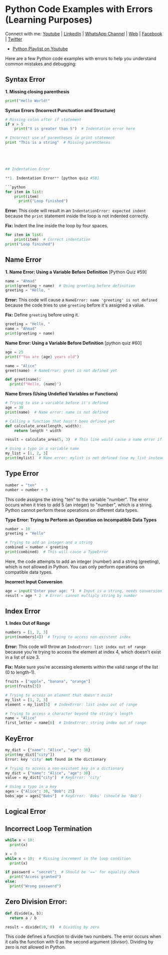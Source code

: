 # Python Code Examples with Errors (Learning Purposes)

Connect with me: [Youtube](https://www.youtube.com/yasirbhutta) \| [LinkedIn](https://www.linkedin.com/in/yasirbhutta/) \| [WhatsApp Channel](https://whatsapp.com/channel/0029VaC3BC160eBZZSs3CW0c) \| [Web](https://yasirbhutta.github.io/) \| [Facebook](https://www.facebook.com/yasirbhutta786) \| [Twitter](https://twitter.com/yasirbhutta)

- [Python Playlist on Youtube](https://www.youtube.com/playlist?list=PLKYRx0Ibk7Vi-CC7ik98qT0VKK0F7ikja)

Here are a few Python code examples with errors to help you understand common mistakes and debugging:

## Syntax Error

**1. Missing closing parenthesis**

```python
print("Hello World!"
```


**Syntax Errors (Incorrect Punctuation and Structure)**

```python
# Missing colon after if statement
if x > 5
    print("X is greater than 5")  # Indentation error here

# Incorrect use of parentheses in print statement
print "This is a string"  # Missing parentheses





## Indentation Error

**1. Indentation Error** [python quiz #58]

```python
for item in list:
    print(item)
      print("Loop finished")
```

**Error:** This code will result in an `IndentationError: expected indent` because the `print` statement inside the loop is not indented correctly.

**Fix:** Indent the line inside the loop by four spaces.

```python
for item in list:
    print(item)  # Correct indentation
print("Loop finished")
```

## Name Error

**1. Name Error: Using a Variable Before Definition** [Python Quiz #59]

```python
name = "Ahmad"
print(greeting + name)  # Using greeting before definition
greeting = "Hello, "
```

**Error:** This code will cause a `NameError: name 'greeting' is not defined` because the code tries to use `greeting` before it's assigned a value.

**Fix:** Define `greeting` before using it.

```python
greeting = "Hello, "
name = "Ahmad"
print(greeting + name)
```

**Name Error: Using a Variable Before Definition** [python quiz #60]

```python
age = 25
print(f"You are {age} years old")

name = "Alice"
greet(name)  # NameError: greet is not defined yet

def greet(name):
  print(f"Hello, {name}")
```
**Name Errors (Using Undefied Variables or Functions)**
```python
# Trying to use a variable before it's defined
age = 30
print(name)  # Name error: name is not defined

# Calling a function that hasn't been defined yet
def calculate_area(length, width):
    return length * width

result = calculate_area(5, 3)  # This line would cause a name error if calculate_area is defined after this point

# Using a typo in a variable name
my_list = [1, 2, 3]
print(mylist)  # Name error: mylist is not defined (use my_list instead)
```

## Type Error 

```python
number = "ten"
number = number + 5
```

This code assigns the string "ten" to the variable "number". 
The error occurs when it tries to add 5 (an integer) to "number", which is a string. Python cannot perform these operations on different data types.

**Type Error: Trying to Perform an Operation on Incompatible Data Types**

```python
number = 10
greeting = "Hello"

# Trying to add an integer and a string
combined = number + greeting
print(combined)  # This will cause a TypeError
```
Here, the code attempts to add an integer (number) and a string (greeting), which is not allowed in Python. You can only perform operations on compatible data types.

**Incorrect Input Conversion**

```python
age = input("Enter your age: ")  # Input is a string, needs conversion
result = age * 2  # Error: cannot multiply string by number
```

## Index Error

**1. Index Out of Range**

```python
numbers = [1, 2, 3]
print(numbers[4])  # Trying to access non-existent index
```

**Error:** This code will throw an `IndexError: list index out of range` because you're trying to access the element at index 4, which doesn't exist in a list of size 3.

**Fix:** Make sure you're accessing elements within the valid range of the list (0 to length-1).


```python
fruits = ["apple", "banana", "orange"]
print(fruits[3])
```

```python
# Trying to access an element that doesn't exist
my_list = [1, 2, 3]
element = my_list[5]  # IndexError: list index out of range

# Trying to access a character beyond the string's length
name = "Alice"
first_letter = name[6]  # IndexError: string index out of range
```

## KeyError

```python
my_dict = {"name": "Alice", "age": 30}
print(my_dict["city"])  
Error: key 'city' not found in the dictionary
```

```python
# Trying to access a non-existent key in a dictionary
my_dict = {"name": "Alice", "age": 30}
value = my_dict["city"]  # KeyError: 'city'

# Using a typo in a key
ages = {"Alice": 30, "Bob": 25}
bobs_age = ages["Bobs"]  # KeyError: 'Bobs' (should be 'Bob')

```
## Logical Error

## Incorrect Loop Termination

```python
while x < 10:  
  print(x)
```

```python
x = 0
while x < 10:  # Missing increment in the loop condition
  print(x)
```

```python
if password = "secret":  # Should be '==' for equality check
  print("Access granted")
else:
  print("Wrong password")
```

## Zero Division Error:

```python
def divide(a, b):
  return a / b

result = divide(10, 0)  # Dividing by zero
```

This code defines a function to divide two numbers. 
The error occurs when it calls the function with 0 as the second argument (divisor). Dividing by zero is not allowed in Python.



